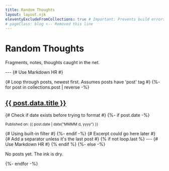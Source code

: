 ```yaml
---
title: Random Thoughts
layout: layout.njk
eleventyExcludeFromCollections: true # Important: Prevents build errors
# pageClass: blog <-- Removed this line
---
```


# Random Thoughts

Fragments, notes, thoughts caught in the net.

--- {# Use Markdown HR #}

{# Loop through posts, newest first. Assumes posts have 'post' tag #}
{%- for post in collections.post | reverse -%}
  <article>
    <h2><a href="{{ post.url | url }}">{{ post.data.title }}</a></h2>
    {# Check if date exists before trying to format #}
    {%- if post.date -%}
      <p><small>Published on: {{ post.date | date("MMMM d, yyyy") }}</small></p> {# Using built-in filter #}
    {%- endif -%}
    {# Excerpt could go here later #}
  </article>
  {# Add a separator unless it's the last post #}
  {% if not loop.last %}
  --- {# Use Markdown HR #}
  {% endif %}
{%- else -%}
  <p>No posts yet. The ink is dry.</p>
{%- endfor -%}
